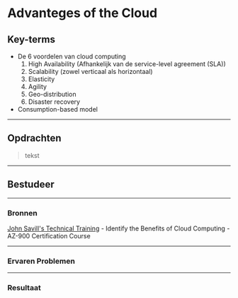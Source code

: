 # Advanteges of the Cloud

## Key-terms
- De 6 voordelen van cloud computing
    1.  High Availability (Afhankelijk van de service-level agreement (SLA))
    2.  Scalability (zowel verticaal als horizontaal) 
    3.  Elasticity
    4.  Agility
    5.  Geo-distribution
    6.  Disaster recovery
- Consumption-based model
  
---
## Opdrachten
>tekst
---

## Bestudeer
---

### Bronnen

[John Savill's Technical Training](https://www.youtube.com/watch?v=VaMdHKJQ15c) - Identify the Benefits of Cloud Computing - AZ-900 Certification Course





---

### Ervaren Problemen

---
### Resultaat